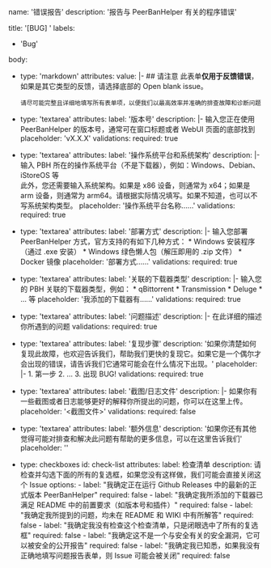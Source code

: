 name: '错误报告'
description: '报告与 PeerBanHelper 有关的程序错误'

title: '[BUG] '
labels:
  - 'Bug'

body:
  - type: 'markdown'
    attributes:
      value: |-
        ## 请注意
        此表单**仅用于反馈错误**，如果是其它类型的反馈，请选择底部的 Open blank issue。

        请尽可能完整且详细地填写所有表单项，以便我们以最高效率并准确的排查故障和诊断问题
  - type: 'textarea'
    attributes:
      label: '版本号'
      description: |-
        输入您正在使用 PeerBanHelper 的版本号，通常可在窗口标题或者 WebUI 页面的底部找到
      placeholder: 'vX.X.X'
    validations:
      required: true
  - type: 'textarea'
    attributes:
      label: '操作系统平台和系统架构'
      description: |-
        输入 PBH 所在的操作系统平台（不是下载器），例如：Windows、Debian、iStoreOS 等  
        此外，您还需要输入系统架构。如果是 x86 设备，则通常为 x64；如果是 arm 设备，则通常为 arm64。请根据实际情况填写。如果不知道，也可以不写系统架构类型。
      placeholder: '操作系统平台名称……'
    validations:
      required: true
  - type: 'textarea'
    attributes:
      label: '部署方式'
      description: |-
        输入您部署 PeerBanHelper 方式，官方支持的有如下几种方式：
        * Windows 安装程序（通过 .exe 安装）
        * Windows 绿色懒人包（解压即用的 .zip 文件）
        * Docker 镜像
      placeholder: '部署方式……'
    validations:
      required: true
  - type: 'textarea'
    attributes:
      label: '关联的下载器类型'
      description: |-
        输入您的 PBH 关联的下载器类型，例如：
        * qBittorrent
        * Transmission
        * Deluge
        * ... 等
      placeholder: '我添加的下载器有……'
    validations:
      required: true
  - type: 'textarea'
    attributes:
      label: '问题描述'
      description: |-
        在此详细的描述你所遇到的问题
    validations:
      required: true
  - type: 'textarea'
    attributes:
      label: '复现步骤'
      description: '如果你清楚如何复现此故障，也欢迎告诉我们，帮助我们更快的复现它。如果它是一个偶尔才会出现的错误，请告诉我们它通常可能会在什么情况下出现。'
      placeholder: |-
        1. 第一步
        2. ...
        3. 出现 BUG!
    validations:
      required: true
  - type: 'textarea'
    attributes:
      label: '截图/日志文件'
      description: |-
        如果你有一些截图或者日志能够更好的解释你所提出的问题，你可以在这里上传。
      placeholder: '<截图文件>'
    validations:
      required: false
  - type: 'textarea'
    attributes:
      label: '额外信息'
      description: '如果你还有其他觉得可能对排查和解决此问题有帮助的更多信息，可以在这里告诉我们'
      placeholder: ''
  - type: checkboxes
    id: check-list
    attributes:
      label: 检查清单
      description: 请检查并勾选下面的所有的复选框，如果您没有这样做，我们可能会直接关闭这个 Issue
      options:
        - label: "我确定正在运行 Github Releases 中的最新的正式版本 PeerBanHelper"
          required: false
        - label: "我确定我所添加的下载器已满足 README 中的前置要求（如版本号和插件）"
          required: false
        - label: "我确定我所提到的问题，均未在 README 和 WIKI 中有所解答"
          required: false
        - label: "我确定我没有检查这个检查清单，只是闭眼选中了所有的复选框"
          required: false
        - label: "我确定这不是一个与安全有关的安全漏洞，它可以被安全的公开报告"
          required: false
        - label: "我确定我已知悉，如果我没有正确地填写问题报告表单，则 Issue 可能会被关闭"
          required: false
